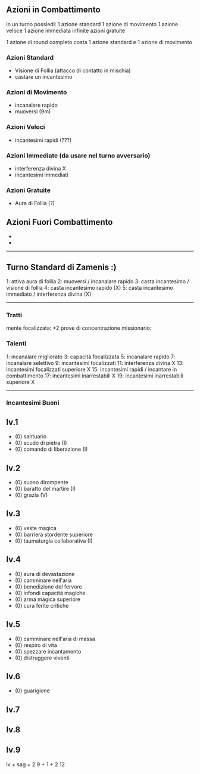 ## Azioni in Combattimento

in un turno possiedi:
1 azione standard
1 azione di movimento
1 azione veloce
1 azione immediata
infinite azioni gratuite

1 azione di round completo costa 1 azione standard e 1 azione di movimento

### Azioni Standard
 - Visione di Follia (attacco di contatto in mischia)
 - castare un incantesimo

### Azioni di Movimento
 - incanalare rapido
 - muoversi (9m)

### Azioni Veloci
 - incantesimi rapidi (???)

### Azioni Immediate (da usare nel turno avversario)
 - interferenza divina X
 - incantesimi immediati

### Azioni Gratuite
 - Aura di Follia (?)

## Azioni Fuori Combattimento
 - 
 - 

---
## Turno Standard di Zamenis :)

1: attiva aura di follia
2: muoversi / incanalare rapido
3: casta incantesimo / visione di follia
4: casta incantesimo rapido (X)
5: casta incantesimo immediato / interferenza divina (X)

---
### Tratti

mente focalizzata: +2 prove di concentrazione
missionario:

### Talenti
1:  incanalare migliorato
3:  capacità focalizzata
5:  incanalare rapido
7:  incanalare selettivo
9:  incantesimi focalizzati
11: interferenza divina X
13: incantesimi focalizzati superiore X
15: incantesimi rapidi / incantare in combattimento
17: incantesimi inarrestabili X
19: incantesimi inarrestabili superiore X


---

### Incantesimi Buoni

## lv.1
 - (0) santuario
 - (0) scudo di pietra (I)
 - (0) comando di liberazione (I)
## lv.2
 - (0) suono dirompente
 - (0) baratto del martire (I)
 - (0) grazia (V)

## lv.3
 - (0) veste magica
 - (0) barriera stordente superiore
 - (0) taumaturgia collaborativa (I)
## lv.4
 - (0) aura di devastazione
 - (0) camminare nell'aria
 - (0) benedizione del fervore
 - (0) infondi capacità magiche
 - (0) arma magica superiore
 - (0) cura ferite critiche

## lv.5
 - (0) camminare nell'aria di massa
 - (0) respiro di vita
 - (0) spezzare incantamento
 - (0) distruggere viventi

## lv.6
 - (0) guarigione


## lv.7


## lv.8


## lv.9




lv + sag + 2
9 + 1 + 2
12